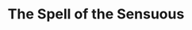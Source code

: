 ---
"\uFEFFauthor_sort": Abram, David
authors: David Abram
comments: ''
cover: "/Users/Raman/Calibre Library/David Abram/The Spell of the Sensuous (187)/cover.jpg"
formats: mobi
id: '187'
identifiers: ''
isbn: ''
languages: ''
library_name: Calibre Library
pubdate: '0101-01-01T09:00:00+09:00'
publisher: ''
rating: ''
series: ''
series_index: '1.0'
size: '669780'
tags: ''
timestamp: '0101-01-01T09:00:00+09:00'
title: The Spell of the Sensuous
title_sort: Spell of the Sensuous, The
uuid: 60fdfb1d-e4ef-4bcf-947d-d2ced60f495c
"#format": MOBI
layout: book
link: false
---